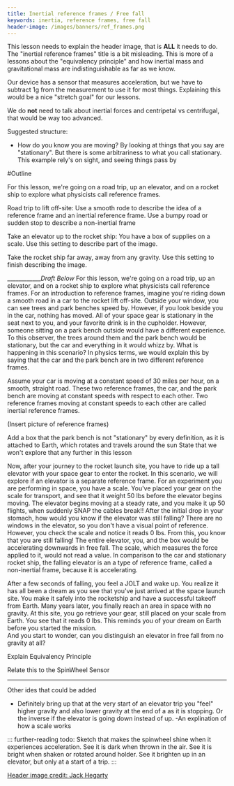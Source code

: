 ```yaml
---
title: Inertial reference frames / Free fall
keywords: inertia, reference frames, free fall
header-image: /images/banners/ref_frames.png
---
```


This lesson needs to explain the header image, that is **ALL** it needs to do. The "inertial reference frames" title is a bit misleading. This is more of a lessons about the "equivalency principle" and how inertial mass and gravitational mass are indistinguishable as far as we know.

Our device has a sensor that measures acceleration, but we have to subtract 1g from the measurement to use it for most things. Explaining this would be a nice "stretch goal" for our lessons.

We do **not** need to talk about inertial forces and centripetal vs centrifugal, that would be way too advanced.

Suggested structure:
- How do you know you are moving? By looking at things that you say are "stationary". But there is some arbitrariness to what you call stationary.
This example rely's on sight, and seeing things pass by

#Outline

For this lesson, we're going on a road trip, up an elevator, and on a rocket ship to explore what physicists call reference frames.


Road trip to lift off-site: Use a smooth rode to describe the idea of a reference frame and an inertial reference frame. Use a bumpy road or sudden stop to describe a non-inertial frame

Take an elevator up to the rocket ship: You have a box of supplies on a scale. Use this setting to describe part of the image.

Take the rocket ship far away, away from any gravity. Use this setting to finish describing the image.

_____________Draft Below_
For this lesson, we're going on a road trip, up an elevator, and on a rocket ship to explore what physicists call reference frames. 
For an introduction to reference frames, imagine you're riding down a smooth road in a car to the rocket lift off-site. 
Outside your window, you can see trees and park benches speed by. 
However, if you look beside you in the car, nothing has moved. 
All of your space gear is stationary in the seat next to you, and your favorite drink is in the cupholder. 
However, someone sitting on a park bench outside would have a different experience. 
To this observer, the trees around them and the park bench would be stationary, but the car and everything in it would whizz by. 
What is happening in this scenario? 
In physics terms, we would explain this by saying that the car and the park bench are in two different reference frames.  

Assume your car is moving at a constant speed of 30 miles per hour, on a smooth, straight road. These two reference frames, the car, and the park bench are moving at constant speeds with respect to each other. 
Two reference frames moving at constant speeds to each other are called inertial reference frames.


(Insert picture of reference frames)

Add a box that the park bench is not "stationary" by every definition, as it is attached to Earth, which rotates and travels around the sun
State that we won't explore that any further in this lesson

Now, after your journey to the rocket launch site, you have to ride up a tall elevator with your space gear to enter the rocket.
In this scenario, we will explore if an elevator is a separate reference frame.
For an experiment you are performing in space, you have a scale. 
You've placed your gear on the scale for transport, and see that it weight 50 lbs before the elevator begins moving.
The elevator begins moving at a steady rate, and you make it up 50 flights, when suddenly SNAP the cables break!!
After the initial drop in your stomach, how would you know if the elevator was still falling?
There are no windows in the elevator, so you don't have a visual point of reference. 
However, you check the scale and notice it reads 0 lbs. From this, you know that you are still falling! 
The entire elevator, you, and the box would be accelerating downwards in free fall. 
The scale, which measures the force applied to it, would not read a value.
In comparison to the car and stationary rocket ship, the falling elevator is an a type of reference frame, 
called a non-inertial frame, because it is accelerating.

After a few seconds of falling, you feel a JOLT and wake up. 
You realize it has all been a dream as you see that you've just arrived at the space launch site.
You make it safely into the rocketship and have a successful takeoff from Earth. 
Many years later, you finally reach an area in space with no gravity. 
At this site, you go retrieve your gear, still placed on your scale from Earth. 
You see that it reads 0 lbs. 
This reminds you of your dream on Earth before you started the mission.  
And you start to wonder, can you distinguish an elevator in free fall from no gravity at all?


Explain Equivalency Principle

Relate this to the SpinWheel Sensor

___________________________________
Other ides that could be added
- Definitely bring up that at the very start of an elevator trip you "feel" higher gravity and also lower gravity at the end of a as it is stopping. Or the inverse if the elevator is going down instead of up.
-An explination of how a scale works

::: further-reading
todo: Sketch that makes the spinwheel shine when it experiences acceleration. See it is dark when thrown in the air. See it is bright when shaken or rotated around holder. See it brighten up in an elevator, but only at a start of a trip.
:::

<a class="imagecredit" href="https://johnhegarty8.wixsite.com/johnhegarty">Header image credit: Jack Hegarty</a>

